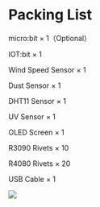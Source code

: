﻿---
sidebar_position: 3
sidebar_label: Packing List
---

# Packing List

micro:bit × 1（Optional）

IOT:bit × 1

Wind Speed Sensor × 1

Dust Sensor × 1

DHT11 Sensor × 1

UV Sensor × 1

OLED Screen × 1

R3090 Rivets × 10

R4080 Rivets × 20

USB Cable × 1

![](https://wiki-media-ef.oss-cn-hongkong.aliyuncs.com/i18n/en/docusaurus-plugin-content-docs/current/microbit/interesting-case/microbit-smart-climate-kit/about-the-microbit-smart-climate-kit/images/smart-weather-station-kit-packing-list-01.png)
